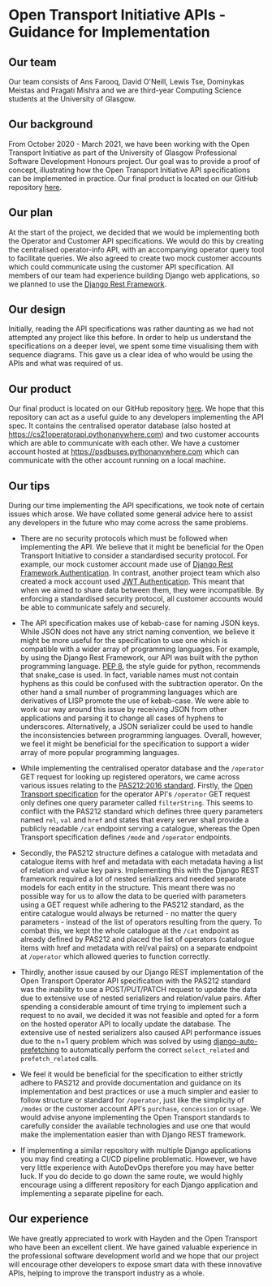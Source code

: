 # Open Transport Initiative APIs - Guidance for Implementation

## Our team
Our team consists of Ans Farooq, David O'Neill, Lewis Tse, Dominykas Meistas and Pragati Mishra and we are third-year Computing Science students at the University of Glasgow. 

## Our background

From October 2020 - March 2021, we have been working with the Open Transport Initiative as part of the University of Glasgow Professional Software Development Honours project.  Our goal was to provide a proof of concept, illustrating how the Open Transport Initiative API specifications can be implemented in practice.  Our final product is located on our GitHub repository [here]().

## Our plan

At the start of the project, we decided that we would be implementing both the Operator and Customer API specifications.  We would do this by creating the centralised operator-info API, with an accompanying operator query tool to facilitate queries.  We also agreed to create two mock customer accounts which could communicate using the customer API specification.  All members of our team had experience building Django web applications, so we planned to use the [Django Rest Framework](https://www.django-rest-framework.org/).

## Our design

Initially, reading the API specifications was rather daunting as we had not attempted any project like this before.  In order to help us understand the specifications on a deeper level, we spent some time visualising them with sequence diagrams.  This gave us a clear idea of who would be using the APIs and what was required of us. 

## Our product

Our final product is located on our GitHub repository [here]().  We hope that this repository can act as a useful guide to any developers implementing the API spec.  It contains the centralised operator database (also hosted at https://cs21operatorapi.pythonanywhere.com) and two customer accounts which are able to communicate with each other.  We have a customer account hosted at https://psdbuses.pythonanywhere.com which can communicate with the other account running on a local machine.

## Our tips

During our time implementing the API specifications, we took note of certain issues which arose.  We have collated some general advice here to assist any developers in the future who may come across the same problems.

* There are no security protocols which must be followed when implementing the API.  We believe that it might be beneficial for the Open Transport Initiative to consider a standardised security protocol. For example, our mock customer account made use of [Django Rest Framework Authentication](https://www.django-rest-framework.org/api-guide/authentication/).  In contrast, another project team which also created a mock account used [JWT Authentication](https://jwt.io/introduction).  This meant that when we aimed to share data between them, they were incompatible.  By enforcing a standardised security protocol, all customer accounts would be able to communicate safely and securely.

* The API specification makes use of kebab-case for naming JSON keys.  While JSON does not have any strict naming convention, we believe it might be more useful for the specification to use one which is compatible with a wider array of programming languages.  For example, by using the Django Rest Framework, our API was built with the python programming language. [PEP 8](https://www.python.org/dev/peps/pep-0008/), the style guide for python, recommends that snake_case is used.  In fact, variable names must not contain hyphens as this could be confused with the subtraction operator.  On the other hand a small number of programming languages which are derivatives of LISP promote the use of kebab-case.  We were able to work our way around this issue by receiving JSON from other applications and parsing it to change all cases of hyphens to underscores.  Alternatively, a JSON serializer could be used to handle the inconsistencies between programming languages.  Overall, however, we feel it might be beneficial for the specification to support a wider array of more popular programming languages.

* While implementing the centralised operator database and the `/operator` GET request for looking up registered operators, we came across various issues relating to the [PAS212:2016 standard](https://shop.bsigroup.com/upload/276605/PAS212-corr.pdf). Firstly, the [Open Transport specification](https://app.swaggerhub.com/apis/open-transport/operator-info/1.1.0#/developers/getOperator) for the operator API's `/operator` GET request only defines one query parameter called `filterString`. This seems to conflict with the PAS212 standard which defines three query parameters named `rel`, `val` and `href` and states that every server shall provide a publicly readable `/cat` endpoint serving a catalogue, whereas the Open Transport specification defines `/mode` and `/operator` endpoints. 
  
* Secondly, the PAS212 structure defines a catalogue with metadata and catalogue items with href and metadata with each metadata having a list of relation and value key pairs. Implementing this with the Django REST framework required a lot of nested serializers and needed separate models for each entity in the structure. This meant there was no possible way for us to allow the data to be queried with parameters using a GET request while adhering to the PAS212 standard, as the entire catalogue would always be returned - no matter the query parameters - instead of the list of operators resulting from the query. To combat this, we kept the whole catalogue at the `/cat` endpoint as already defined by PAS212 and placed the list of operators (catalogue items with href and metadata with rel/val pairs) on a separate endpoint at `/operator` which allowed queries to function correctly.
  
* Thirdly, another issue caused by our Django REST implementation of the Open Transport Operator API specification with the PAS212 standard was the inability to use a POST/PUT/PATCH request to update the data due to extensive use of nested serializers and relation/value pairs. After spending a considerable amount of time trying to implement such a request to no avail, we decided it was not feasible and opted for a form on the hosted operator API to locally update the database. The extensive use of nested serializers also caused API performance issues due to the n+1 query problem which was solved by using [django-auto-prefetching](https://pypi.org/project/django-auto-prefetching/) to automatically perform the correct `select_related` and `prefetch_related` calls.

* We feel it would be beneficial for the specification to either strictly adhere to PAS212 and provide documentation and guidance on its implementation and best practices or use a much simpler and easier to follow structure or standard for `/operator`, just like the simplicity of `/modes` or the customer account API's `purchase`, `concession` or `usage`. We would advise anyone implementing the Open Transport standards to carefully consider the available technologies and use one that would make the implementation easier than with Django REST framework.

* If implementing a similar repository with multiple Django applications you may find creating a CI/CD pipeline problematic. However, we have very little experience with AutoDevOps therefore you may have better luck. If you do decide to go down the same route, we would highly encourage using a different repository for each Django application and implementing a separate pipeline for each.

## Our experience

We have greatly appreciated to work with Hayden and the Open Transport who have been an excellent client.  We have gained valuable experience in the professional software development world and we hope that our project will encourage other developers to expose smart data with these innovative APIs, helping to improve the transport industry as a whole.
